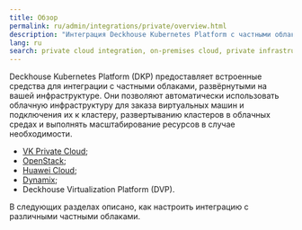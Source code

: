 ```yaml
---
title: Обзор
permalink: ru/admin/integrations/private/overview.html
description: "Интеграция Deckhouse Kubernetes Platform с частными облаками включая VK Private Cloud, OpenStack и Huawei Cloud. Развертывание в локальной инфраструктуре и управление частными облачными ресурсами."
lang: ru
search: private cloud integration, on-premises cloud, private infrastructure, cloud integration, private cloud support, интеграция с частными облаками, локальное облако, частная инфраструктура, интеграция с облаком, поддержка частных облаков
---
```


Deckhouse Kubernetes Platform (DKP) предоставляет встроенные средства для интеграции с частными облаками, развёрнутыми на вашей инфраструктуре. Они позволяют автоматически использовать облачную инфраструктуру для заказа виртуальных машин и подключения их к кластеру, развертыванию кластеров в облачных средах и выполнять масштабирование ресурсов в случае необходимости.

- [VK Private Cloud](./vk/connection-and-authorization.html);
- [OpenStack](./openstack/connection-and-authorization.html);
- [Huawei Cloud](./huaweicloud/authorization.html);
- [Dynamix](./dynamix/authorization.html);
- Deckhouse Virtualization Platform (DVP).

В следующих разделах описано, как настроить интеграцию с различными частными облаками.

